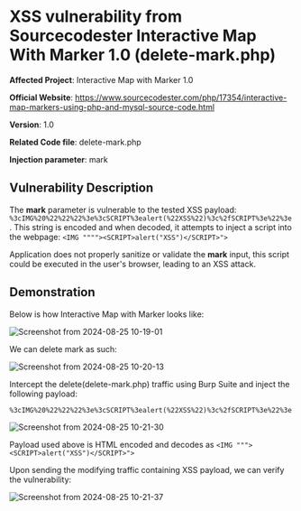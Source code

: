 
# XSS vulnerability from Sourcecodester Interactive Map With Marker 1.0 (delete-mark.php)

**Affected Project**: Interactive Map with Marker 1.0

**Official Website**: https://www.sourcecodester.com/php/17354/interactive-map-markers-using-php-and-mysql-source-code.html

**Version**: 1.0

**Related Code file**: delete-mark.php

**Injection parameter**: mark

## Vulnerability Description

The **mark** parameter is vulnerable to the tested XSS payload: `%3cIMG%20%22%22%22%3e%3cSCRIPT%3ealert(%22XSS%22)%3c%2fSCRIPT%3e%22%3e`. This string is encoded and when decoded, it attempts to inject a script into the webpage:
`<IMG """"><SCRIPT>alert("XSS")</SCRIPT>">`

Application does not properly sanitize or validate the **mark** input, this script could be executed in the user's browser, leading to an XSS attack.


## Demonstration

Below is how Interactive Map with Marker looks like:

![Screenshot from 2024-08-25 10-19-01](https://github.com/user-attachments/assets/3065f814-0e76-48fe-b8dc-5c581d4d8cc6)

We can delete mark as such:

![Screenshot from 2024-08-25 10-20-13](https://github.com/user-attachments/assets/7aecc58e-caf1-4b32-a0d0-c7667bfc739a)

Intercept the delete(delete-mark.php) traffic using Burp Suite and inject the following payload:

`%3cIMG%20%22%22%22%3e%3cSCRIPT%3ealert(%22XSS%22)%3c%2fSCRIPT%3e%22%3e`

![Screenshot from 2024-08-25 10-21-30](https://github.com/user-attachments/assets/b7368e79-91e2-40bc-b82d-a1e99e357779)

Payload used above is HTML encoded and decodes as `<IMG """><SCRIPT>alert("XSS")</SCRIPT>">`

Upon sending the modifying traffic containing XSS payload, we can verify the vulnerability:

![Screenshot from 2024-08-25 10-21-37](https://github.com/user-attachments/assets/54a1ad5b-4179-4d1e-801e-1e19a06f7d67)

